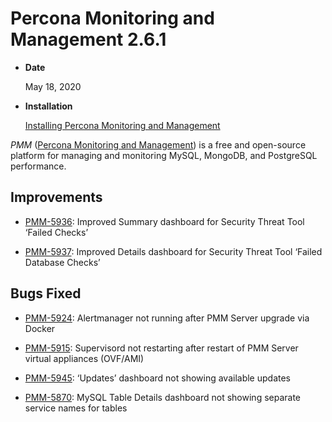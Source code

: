# Percona Monitoring and Management 2.6.1

* **Date**

    May 18, 2020

* **Installation**

    [Installing Percona Monitoring and Management](../install/)

*PMM* ([Percona Monitoring and Management](../)) is a free and open-source platform for managing and monitoring MySQL, MongoDB, and PostgreSQL performance.

## Improvements

* [PMM-5936](https://jira.percona.com/browse/PMM-5936): Improved Summary dashboard for Security Threat Tool ‘Failed Checks’

* [PMM-5937](https://jira.percona.com/browse/PMM-5937): Improved Details dashboard for Security Threat Tool ‘Failed Database Checks’

## Bugs Fixed

* [PMM-5924](https://jira.percona.com/browse/PMM-5924): Alertmanager not running after PMM Server upgrade via Docker

* [PMM-5915](https://jira.percona.com/browse/PMM-5915): Supervisord not restarting after restart of PMM Server virtual appliances (OVF/AMI)

* [PMM-5945](https://jira.percona.com/browse/PMM-5945): ‘Updates’ dashboard not showing available updates

* [PMM-5870](https://jira.percona.com/browse/PMM-5870): MySQL Table Details dashboard not showing separate service names for tables
